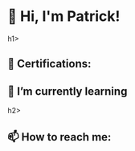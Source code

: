<h1>👋 Hi, I'm Patrick!</h1>h1>

<h2>📄 Certifications:</h2>
<h2>🌱 I’m currently learning</h2>h2>
<h2>📫 How to reach me:</h2>


<!--
**ThePatrickHoban/ThePatrickHoban** is a ✨ _special_ ✨ repository because its `README.md` (this file) appears on your GitHub profile.

Here are some ideas to get you started:
- 🔭 I’m currently working on ...
- 👯 I’m looking to collaborate on ...
- 🤔 I’m looking for help with ...
- 💬 Ask me about ...
- ⚡ Fun fact: ...
-->
